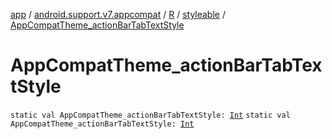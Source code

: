 [app](../../../index.md) / [android.support.v7.appcompat](../../index.md) / [R](../index.md) / [styleable](index.md) / [AppCompatTheme_actionBarTabTextStyle](.)

# AppCompatTheme_actionBarTabTextStyle

`static val AppCompatTheme_actionBarTabTextStyle: `[`Int`](https://kotlinlang.org/api/latest/jvm/stdlib/kotlin/-int/index.html)
`static val AppCompatTheme_actionBarTabTextStyle: `[`Int`](https://kotlinlang.org/api/latest/jvm/stdlib/kotlin/-int/index.html)